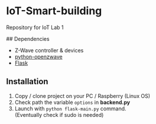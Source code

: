 # IoT-Smart-building
Repository for IoT Lab 1

## Dependencies

- Z-Wave controller & devices
- [python-openzwave](https://github.com/OpenZWave/python-openzwave)
- [Flask](http://flask.pocoo.org/)

## Installation

1. Copy / clone project on your PC / Raspberry (Linux OS)
2. Check path the variable ```options``` in **backend.py**
3. Launch with ```python flask-main.py``` command.  
(Eventually check if sudo is needed)
